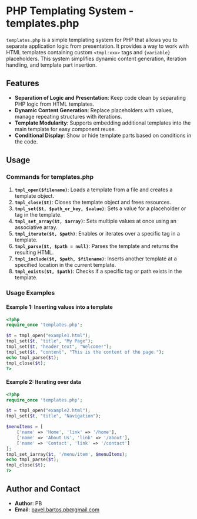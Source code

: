 
# PHP Templating System - templates.php

`templates.php` is a simple templating system for PHP that allows you to separate application logic from presentation. It provides a way to work with HTML templates containing custom `<tmpl:xxx>` tags and `{variable}` placeholders. This system simplifies dynamic content generation, iteration handling, and template part insertion.

## Features
- **Separation of Logic and Presentation**: Keep code clean by separating PHP logic from HTML templates.
- **Dynamic Content Generation**: Replace placeholders with values, manage repeating structures with iterations.
- **Template Modularity**: Supports embedding additional templates into the main template for easy component reuse.
- **Conditional Display**: Show or hide template parts based on conditions in the code.

## Usage

### Commands for templates.php

1. **`tmpl_open($filename)`**: Loads a template from a file and creates a template object.
2. **`tmpl_close($t)`**: Closes the template object and frees resources.
3. **`tmpl_set($t, $path_or_key, $value)`**: Sets a value for a placeholder or tag in the template.
4. **`tmpl_set_array($t, $array)`**: Sets multiple values at once using an associative array.
5. **`tmpl_iterate($t, $path)`**: Enables or iterates over a specific tag in a template.
6. **`tmpl_parse($t, $path = null)`**: Parses the template and returns the resulting HTML.
7. **`tmpl_include($t, $path, $filename)`**: Inserts another template at a specified location in the current template.
8. **`tmpl_exists($t, $path)`**: Checks if a specific tag or path exists in the template.

### Usage Examples

#### Example 1: Inserting values into a template
```php
<?php
require_once 'templates.php';

$t = tmpl_open("example1.html");
tmpl_set($t, "title", "My Page");
tmpl_set($t, "header_text", "Welcome!");
tmpl_set($t, "content", "This is the content of the page.");
echo tmpl_parse($t);
tmpl_close($t);
?>
```

#### Example 2: Iterating over data
```php
<?php
require_once 'templates.php';

$t = tmpl_open("example2.html");
tmpl_set($t, "title", "Navigation");

$menuItems = [
    ['name' => 'Home', 'link' => '/home'],
    ['name' => 'About Us', 'link' => '/about'],
    ['name' => 'Contact', 'link' => '/contact']
];
tmpl_set_iarray($t, '/menu/item', $menuItems);
echo tmpl_parse($t);
tmpl_close($t);
?>
```

## Author and Contact
- **Author**: PB
- **Email**: pavel.bartos.pb@gmail.com
